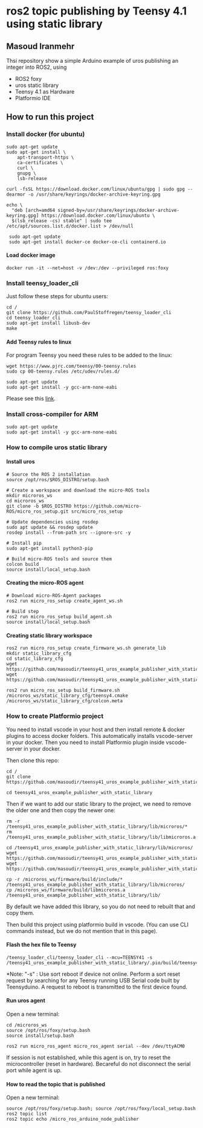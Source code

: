 

# ros2 topic publishing by Teensy 4.1 using static library

## Masoud Iranmehr

Thsi repository show a simple Arduino example of uros publishing an integer into ROS2, using

* ROS2 foxy
* uros static library
* Teensy 4.1 as Hardware
* Platformio IDE



## How to run this project

### Install docker (for ubuntu)

	sudo apt-get update
	sudo apt-get install \
	    apt-transport-https \
	    ca-certificates \
	    curl \
	    gnupg \
	    lsb-release
    
	curl -fsSL https://download.docker.com/linux/ubuntu/gpg | sudo gpg --dearmor -o /usr/share/keyrings/docker-archive-keyring.gpg

	echo \
	  "deb [arch=amd64 signed-by=/usr/share/keyrings/docker-archive-keyring.gpg] https://download.docker.com/linux/ubuntu \
	  $(lsb_release -cs) stable" | sudo tee /etc/apt/sources.list.d/docker.list > /dev/null
	  
	 sudo apt-get update
	 sudo apt-get install docker-ce docker-ce-cli containerd.io      



#### Load docker image

    docker run -it --net=host -v /dev:/dev --privileged ros:foxy


### Install teensy_loader_cli

Just follow these steps for ubuntu users:

    cd /
    git clone https://github.com/PaulStoffregen/teensy_loader_cli 
    cd teensy_loader_cli
    sudo apt-get install libusb-dev
    make

#### Add Teensy rules to linux

For program Teensy you need these rules to be added to the linux:

    wget https://www.pjrc.com/teensy/00-teensy.rules
    sudo cp 00-teensy.rules /etc/udev/rules.d/

    sudo apt-get update
    sudo apt-get install -y gcc-arm-none-eabi

Please see this [link](https://www.pjrc.com/teensy/loader_linux.html).    

### Install cross-compiler for ARM

    sudo apt-get update
    sudo apt-get install -y gcc-arm-none-eabi

### How to compile uros static library


#### Install uros

    # Source the ROS 2 installation
    source /opt/ros/$ROS_DISTRO/setup.bash

    # Create a workspace and download the micro-ROS tools
    mkdir microros_ws
    cd microros_ws
    git clone -b $ROS_DISTRO https://github.com/micro-ROS/micro_ros_setup.git src/micro_ros_setup

    # Update dependencies using rosdep
    sudo apt update && rosdep update
    rosdep install --from-path src --ignore-src -y

    # Install pip
    sudo apt-get install python3-pip

    # Build micro-ROS tools and source them
    colcon build
    source install/local_setup.bash

#### Creating the micro-ROS agent

    # Download micro-ROS-Agent packages
    ros2 run micro_ros_setup create_agent_ws.sh

    # Build step
    ros2 run micro_ros_setup build_agent.sh
    source install/local_setup.bash

#### Creating static library workspace

    ros2 run micro_ros_setup create_firmware_ws.sh generate_lib
    mkdir static_library_cfg
    cd static_library_cfg
    wget https://github.com/masoudir/teensy41_uros_example_publisher_with_static_library/blob/master/static_library_cfg/teensy4.cmake
    wget https://github.com/masoudir/teensy41_uros_example_publisher_with_static_library/blob/master/static_library_cfg/colcon.meta

    ros2 run micro_ros_setup build_firmware.sh /microros_ws/static_library_cfg/teensy4.cmake /microros_ws/static_library_cfg/colcon.meta

### How to create Platformio project

You need to install vscode in your host and then install remote & docker plugins to access docker folders. This automatically installs vscode-server in your docker. Then you need to install Platformio plugin inside vscode-server in your docker.

Then clone this repo:

    cd /
    git clone https://github.com/masoudir/teensy41_uros_example_publisher_with_static_library

    cd teensy41_uros_example_publisher_with_static_library

Then if we want to add our static library to the project, we need to remove the older one and then copy the newer one:

    rm -r /teensy41_uros_example_publisher_with_static_library/lib/microros/*
    rm /teensy41_uros_example_publisher_with_static_library/lib/libmicroros.a
    
    cd /teensy41_uros_example_publisher_with_static_library/lib/microros/
    wget https://github.com/masoudir/teensy41_uros_example_publisher_with_static_library/blob/master/lib/microros/default_transport.cpp
    wget https://github.com/masoudir/teensy41_uros_example_publisher_with_static_library/blob/master/lib/microros/micro_ros_arduino.h

    cp -r /microros_ws/firmware/build/include/* /teensy41_uros_example_publisher_with_static_library/lib/microros/
    cp /microros_ws/firmware/build/libmicroros.a /teensy41_uros_example_publisher_with_static_library/lib/

By default we have added this library, so you do not need to rebuilt that and copy them.    

Then build this project using platformio build in vscode. (You can use CLI commands instead, but we do not mention that in this page).


#### Flash the hex file to Teensy   

    /teensy_loader_cli/teensy_loader_cli --mcu=TEENSY41 -s /teensy41_uros_example_publisher_with_static_library/.pio/build/teensy41/firmware.hex

*Note: "-s" : Use sort reboot if device not online. Perform a sort reset request by searching for any Teensy running USB Serial code built by Teensyduino. A request to reboot is transmitted to the first device found.

#### Run uros agent

Open a new terminal:

    cd /microros_ws
    source /opt/ros/foxy/setup.bash
    source install/setup.bash

    ros2 run micro_ros_agent micro_ros_agent serial --dev /dev/ttyACM0

If session is not established, while this agent is on, try to reset the microcontroller (reset in hardware). Becareful do not disconnect the serial port while agent is up.

#### How to read the topic that is published

Open a new terminal:

    source /opt/ros/foxy/setup.bash; source /opt/ros/foxy/local_setup.bash
    ros2 topic list
    ros2 topic echo /micro_ros_arduino_node_publisher


